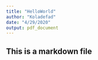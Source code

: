```yaml
---
title: "HelloWorld"
author: "Koladefad"
date: "4/29/2020"
output: pdf_document
---
```


## This is a markdown file
